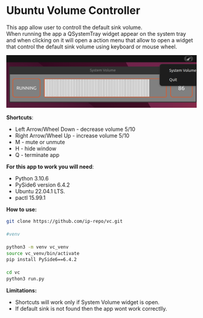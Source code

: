 # Ubuntu Volume Controller

This app allow user to controll the default sink volume.<br>
When running the app a QSystemTray widget appear on the system tray and when clicking on it will open a action menu 
that allow to open a widget that control the default sink volume using keyboard or mouse wheel.

<img src="app_view.png" >

<b>Shortcuts</b>:
- Left Arrow/Wheel Down  - decrease volume 5/10
- Right Arrow/Wheel Up  - increase volume 5/10
- M - mute or unmute
- H - hide window
- Q - terminate app


<b>For this app to work you will need</b>:
- Python 3.10.6
- PySide6 version 6.4.2
- Ubuntu 22.04.1 LTS.
- pactl 15.99.1
 


<b>How to use:</b>
```bash
git clone https://github.com/ip-repo/vc.git

#venv

python3 -m venv vc_venv
source vc_venv/bin/activate
pip install PySide6==6.4.2

cd vc
python3 run.py
```


<b>Limitations:</b>
- Shortcuts will work only if System Volume widget is open.
- If default sink is not found then the app wont work correctlly.
